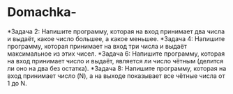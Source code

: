 # Domachka-

*Задача 2: Напишите программу, которая на вход принимает два числа и выдаёт, какое число большее, а какое меньшее.
*Задача 4: Напишите программу, которая принимает на вход три числа и выдаёт максимальное из этих чисел.
*Задача 6: Напишите программу, которая на вход принимает число и выдаёт, является ли число чётным (делится ли оно на два без остатка).
*Задача 8: Напишите программу, которая на вход принимает число (N), а на выходе показывает все чётные числа от 1 до N.
